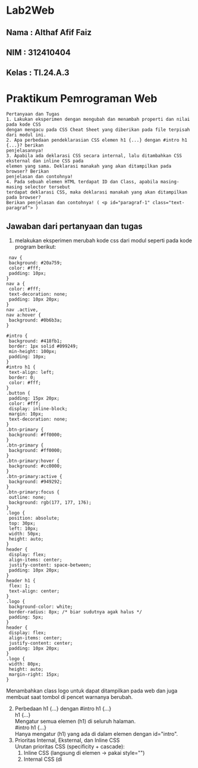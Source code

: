 # Lab2Web
## Nama : Althaf Afif Faiz
## NIM : 312410404
## Kelas : TI.24.A.3

# Praktikum Pemrograman Web #

```
Pertanyaan dan Tugas
1. Lakukan eksperimen dengan mengubah dan menambah properti dan nilai pada kode CSS
dengan mengacu pada CSS Cheat Sheet yang diberikan pada file terpisah dari modul ini.
2. Apa perbedaan pendeklarasian CSS elemen h1 {...} dengan #intro h1 {...}? berikan
penjelasannya!
3. Apabila ada deklarasi CSS secara internal, lalu ditambahkan CSS eksternal dan inline CSS pada
elemen yang sama. Deklarasi manakah yang akan ditampilkan pada browser? Berikan
penjelasan dan contohnya!
4. Pada sebuah elemen HTML terdapat ID dan Class, apabila masing-masing selector tersebut
terdapat deklarasi CSS, maka deklarasi manakah yang akan ditampilkan pada browser?
Berikan penjelasan dan contohnya! ( <p id="paragraf-1" class="text-paragraf"> )
```
## Jawaban dari pertanyaan dan tugas
1. melakukan eksperimen merubah kode css dari modul seperti pada kode program berikut:
 ```
  nav {
  background: #20a759;
  color: #fff;
  padding: 10px;
}
nav a {
  color: #fff;
  text-decoration: none;
  padding: 10px 20px;
}
nav .active,
nav a:hover {
  background: #0b6b3a;
}

#intro {
  background: #418fb1;
  border: 1px solid #099249;
  min-height: 100px;
  padding: 10px;
}
#intro h1 {
  text-align: left;
  border: 0;
  color: #fff;
}
.button {
  padding: 15px 20px;
  color: #fff;
  display: inline-block;
  margin: 10px;
  text-decoration: none;
}
.btn-primary {
  background: #ff0000;
}
.btn-primary {
  background: #ff0000;
}
.btn-primary:hover {
  background: #cc0000;
}
.btn-primary:active {
  background: #949292;
}
.btn-primary:focus {
  outline: none;
  background: rgb(177, 177, 176);
}
.logo {
  position: absolute;
  top: 30px;
  left: 10px;
  width: 50px;
  height: auto;
}
header {
  display: flex;
  align-items: center;
  justify-content: space-between;
  padding: 10px 20px;
}
header h1 {
  flex: 1;
  text-align: center;
}
.logo {
  background-color: white;
  border-radius: 8px; /* biar sudutnya agak halus */
  padding: 5px;
}
header {
  display: flex;
  align-items: center;
  justify-content: center;
  padding: 10px 20px;
}
.logo {
  width: 80px;
  height: auto;
  margin-right: 15px;
}
```
 Menambahkan class logo untuk dapat ditampilkan pada web dan juga membuat saat tombol di pencet warnanya berubah.   

2. Perbedaan h1 {…} dengan #intro h1 {…}   
h1 {…}   
Mengatur semua elemen (h1) di seluruh halaman.   
#intro h1 {…}   
Hanya mengatur (h1) yang ada di dalam elemen dengan id="intro".   
3. Prioritas Internal, Eksternal, dan Inline CSS   
Urutan prioritas CSS (specificity + cascade):   
   1. Inline CSS (langsung di elemen → pakai style="")   
   2. Internal CSS (di <style>)   
   3. Eksternal CSS (file .css)   
Contoh :   
  #<h1 style="color: blue;">Halo Dunia</h1>   
Jika eksternal CSS: h1 { color: red; }   
Jika internal CSS: h1 { color: green; }   
Hasilnya tetap blue, karena inline CSS menang.   



